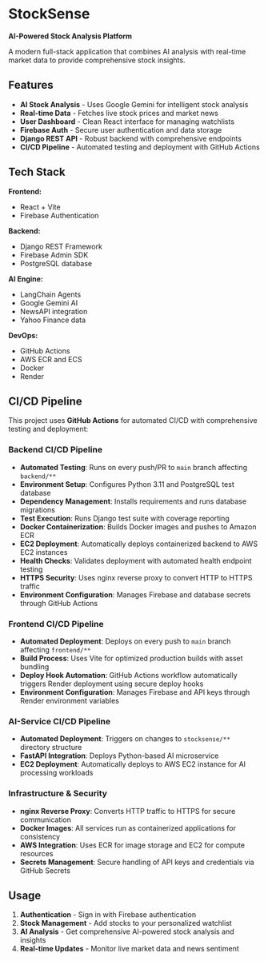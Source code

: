 # StockSense

**AI-Powered Stock Analysis Platform**

A modern full-stack application that combines AI analysis with real-time market data to provide comprehensive stock insights.

## Features

- **AI Stock Analysis** - Uses Google Gemini for intelligent stock analysis
- **Real-time Data** - Fetches live stock prices and market news
- **User Dashboard** - Clean React interface for managing watchlists
- **Firebase Auth** - Secure user authentication and data storage
- **Django REST API** - Robust backend with comprehensive endpoints
- **CI/CD Pipeline** - Automated testing and deployment with GitHub Actions

## Tech Stack

**Frontend:**
- React + Vite
- Firebase Authentication

**Backend:**
- Django REST Framework
- Firebase Admin SDK
- PostgreSQL database

**AI Engine:**
- LangChain Agents
- Google Gemini AI
- NewsAPI integration
- Yahoo Finance data

**DevOps:**
- GitHub Actions
- AWS ECR and ECS
- Docker
- Render 

## CI/CD Pipeline

This project uses **GitHub Actions** for automated CI/CD with comprehensive testing and deployment:

### Backend CI/CD Pipeline
- **Automated Testing**: Runs on every push/PR to `main` branch affecting `backend/**`
- **Environment Setup**: Configures Python 3.11 and PostgreSQL test database
- **Dependency Management**: Installs requirements and runs database migrations
- **Test Execution**: Runs Django test suite with coverage reporting
- **Docker Containerization**: Builds Docker images and pushes to Amazon ECR
- **EC2 Deployment**: Automatically deploys containerized backend to AWS EC2 instances
- **Health Checks**: Validates deployment with automated health endpoint testing
- **HTTPS Security**: Uses nginx reverse proxy to convert HTTP to HTTPS traffic
- **Environment Configuration**: Manages Firebase and database secrets through GitHub Actions

### Frontend CI/CD Pipeline
- **Automated Deployment**: Deploys on every push to `main` branch affecting `frontend/**`
- **Build Process**: Uses Vite for optimized production builds with asset bundling
- **Deploy Hook Automation**: GitHub Actions workflow automatically triggers Render deployment using secure deploy hooks
- **Environment Configuration**: Manages Firebase and API keys through Render environment variables

### AI-Service CI/CD Pipeline
- **Automated Deployment**: Triggers on changes to `stocksense/**` directory structure
- **FastAPI Integration**: Deploys Python-based AI microservice
- **EC2 Deployment**: Automatically deploys to AWS EC2 instance for AI processing workloads

### Infrastructure & Security
- **nginx Reverse Proxy**: Converts HTTP traffic to HTTPS for secure communication
- **Docker Images**: All services run as containerized applications for consistency
- **AWS Integration**: Uses ECR for image storage and EC2 for compute resources
- **Secrets Management**: Secure handling of API keys and credentials via GitHub Secrets


## Usage

1. **Authentication** - Sign in with Firebase authentication
2. **Stock Management** - Add stocks to your personalized watchlist
3. **AI Analysis** - Get comprehensive AI-powered stock analysis and insights
4. **Real-time Updates** - Monitor live market data and news sentiment

